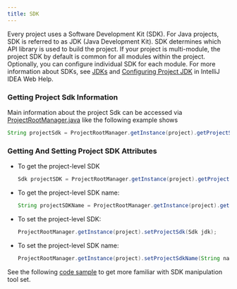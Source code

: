 ```yaml
---
title: SDK
---
```


Every project uses a Software Development Kit (SDK).
For Java projects, SDK is referred to as JDK (Java Development Kit).
SDK determines which API library is used to build the project. If your project is multi-module, the project SDK by default is common for all modules within the project.
Optionally, you can configure individual SDK for each module.
For more information about SDKs, see
[JDKs](http://www.jetbrains.com/idea/webhelp/jdks.html)
and
[Configuring Project JDK](http://www.jetbrains.com/idea/webhelp/configuring-project-jdk.html)
in IntelliJ IDEA Web Help.

### Getting Project Sdk Information

Main information about the project Sdk can be accessed via
[ProjectRootManager.java](https://github.com/JetBrains/intellij-community/blob/master/platform/projectModel-api/src/com/intellij/openapi/roots/ProjectRootManager.java)
like the following example shows

```java
String projectSdk = ProjectRootManager.getInstance(project).getProjectSdk();
```

### Getting And Setting Project SDK Attributes

* To get the project-level SDK

  ```java
  Sdk projectSDK = ProjectRootManager.getInstance(project).getProjectSdk();
  ```

* To get the project-level SDK name:
 
  ```java 
  String projectSDKName = ProjectRootManager.getInstance(project).getProjectSdkName();
  ```

* To set the project-level SDK:
 
  ```java
  ProjectRootManager.getInstance(project).setProjectSdk(Sdk jdk);
  ```

* To set the project-level SDK name:
 
  ```java
  ProjectRootManager.getInstance(project).setProjectSdkName(String name);
  ```
  
See the following [code sample](https://github.com/JetBrains/intellij-sdk/blob/master/code_samples/project_model/src/com/intellij/plugins/project/model/ProjectSdkAction.java)
to get more familiar with SDK manipulation tool set.
